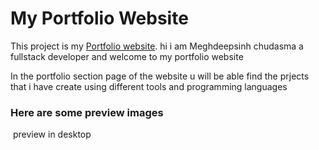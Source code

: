 <h1>My Portfolio Website </h1>
<p>This project is my <a href="https://meghdeep-portfolio.vercel.app/#">Portfolio website</a>. hi i am Meghdeepsinh chudasma a fullstack developer and  welcome to my portfolio website 
</p>
<p>In the portfolio section page of the website u will be able find the prjects that i have create using different tools and programming languages</p>

<h3>Here are some preview images</h3>
<img src=""> preview in desktop
